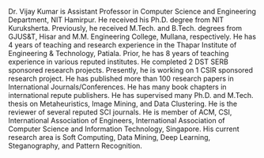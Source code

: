 Dr. Vijay Kumar is Assistant Professor in Computer Science and Engineering Department, NIT Hamirpur. He received his Ph.D. degree from NIT Kuruksherta. Previously, he received M.Tech. and B.Tech. degrees from GJUS&T, Hisar and M.M. Engineering College, Mullana, respectively. He has 4 years of teaching and research experience in the Thapar Institute of Engineering & Technology, Patiala. Prior, he has 8 years of teaching experience in various reputed institutes. He completed 2 DST SERB sponsored research projects. Presently, he is working on 1 CSIR sponsored research project. He has published more than 100 research papers in International Journals/Conferences. He has many book chapters in international repute publishers. He has supervised many Ph.D. and M.Tech. thesis on Metaheuristics, Image Mining, and Data Clustering. He is the reviewer of several reputed SCI journals. He is member of ACM, CSI, International Association of Engineers, International Association of Computer Science and Information Technology, Singapore. His current research area is Soft Computing, Data Mining, Deep Learning, Steganography, and Pattern Recognition.

<!---
vijaykumarchahar/vijaykumarchahar is a ✨ special ✨ repository because its `README.md` (this file) appears on your GitHub profile.
You can click the Preview link to take a look at your changes.
--->
